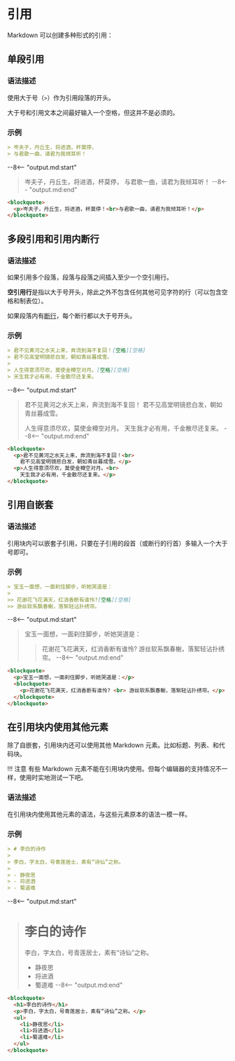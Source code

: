 # 引用

Markdown 可以创建多种形式的引用：

## 单段引用

### 语法描述

使用大于号（`>`）作为引用段落的开头。

大于号和引用文本之间最好输入一个空格，但这并不是必须的。

### 示例

```markdown
> 岑夫子，丹丘生，将进酒，杯莫停，
> 与君歌一曲，请君为我倾耳听！
```

--8<-- "output.md:start"
> 岑夫子，丹丘生，将进酒，杯莫停，
> 与君歌一曲，请君为我倾耳听！
--8<-- "output.md:end"

```html
<blockquote>
  <p>岑夫子，丹丘生，将进酒，杯莫停！<br>与君歌一曲，请君为我倾耳听！</p>
</blockquote>
```

## 多段引用和引用内断行

### 语法描述

如果引用多个段落，段落与段落之间插入至少一个空引用行。

**空引用行**是指以大于号开头，除此之外不包含任何其他可见字符的行（可以包含空格和制表位）。

如果段落内有[断行](newline.md)，每个断行都以大于号开头。

### 示例

```markdown
> 君不见黄河之水天上来，奔流到海不复回！[空格][空格]
> 君不见高堂明镜悲白发，朝如青丝暮成雪。
>
> 人生得意须尽欢，莫使金樽空对月。[空格][空格]
> 天生我才必有用，千金散尽还复来。
```

--8<-- "output.md:start"
> 君不见黄河之水天上来，奔流到海不复回！
> 君不见高堂明镜悲白发，朝如青丝暮成雪。
>
> 人生得意须尽欢，莫使金樽空对月。
> 天生我才必有用，千金散尽还复来。
--8<-- "output.md:end"

```html
<blockquote>
  <p>君不见黄河之水天上来，奔流到海不复回！<br>
    君不见高堂明镜悲白发，朝如青丝暮成雪。</p>
  <p>人生得意须尽欢，莫使金樽空对月。<br>
    天生我才必有用，千金散尽还复来。</p>
</blockquote>
```

## 引用自嵌套

### 语法描述

引用块内可以嵌套子引用，只要在子引用的段首（或断行的行首）多输入一个大于号即可。

### 示例

```markdown
> 宝玉一面想，一面刹住脚步，听她哭道是：
>
>> 花谢花飞花满天，红消香断有谁怜?[空格][空格]
>> 游丝软系飘春榭，落絮轻沾扑绣帘。
```

--8<-- "output.md:start"
> 宝玉一面想，一面刹住脚步，听她哭道是：
>
>> 花谢花飞花满天，红消香断有谁怜?
>> 游丝软系飘春榭，落絮轻沾扑绣帘。
--8<-- "output.md:end"

```html
<blockquote>
  <p>宝玉一面想，一面刹住脚步，听她哭道是：</p>
  <blockquote>
    <p>花谢花飞花满天，红消香断有谁怜? <br> 游丝软系飘春榭，落絮轻沾扑绣帘。</p>
  </blockquote>
</blockquote>
```

## 在引用块内使用其他元素

除了自嵌套，引用块内还可以使用其他 Markdown 元素。比如标题、列表、和代码块。

!!! 注意
    有些 Markdown 元素不能在引用块内使用。但每个编辑器的支持情况不一样，使用时实地测试一下吧。

### 语法描述

在引用块内使用其他元素的语法，与这些元素原本的语法一模一样。

### 示例

```markdown
> # 李白的诗作
>
> 李白，字太白，号青莲居士，素有“诗仙”之称。
>
> - 静夜思
> - 将进酒
> - 蜀道难
```

--8<-- "output.md:start"
> # 李白的诗作
>
> 李白，字太白，号青莲居士，素有“诗仙”之称。
>
> - 静夜思
> - 将进酒
> - 蜀道难
--8<-- "output.md:end"

```html
<blockquote>
  <h1>李白的诗作</h1>
  <p>李白，字太白，号青莲居士，素有“诗仙”之称。</p>
  <ul>
    <li>静夜思</li>
    <li>将进酒</li>
    <li>蜀道难</li>
  </ul>
</blockquote>
```

